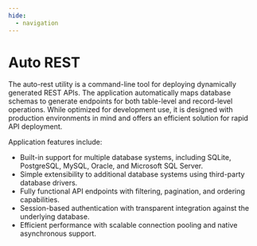 ```yaml
---
hide:
  - navigation
---
```


# Auto REST

The auto-rest utility is a command-line tool for deploying dynamically generated REST APIs. 
The application automatically maps database schemas to generate endpoints for both table-level and record-level operations.
While optimized for development use, it is designed with production environments in mind and offers an efficient solution for rapid API deployment.

Application features include:

- Built-in support for multiple database systems, including SQLite, PostgreSQL, MySQL, Oracle, and Microsoft SQL Server.
- Simple extensibility to additional database systems using third-party database drivers.
- Fully functional API endpoints with filtering, pagination, and ordering capabilities.
- Session-based authentication with transparent integration against the underlying database.
- Efficient performance with scalable connection pooling and native asynchronous support.
